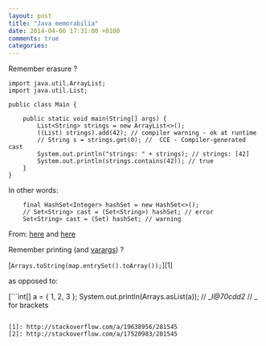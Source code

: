```yaml
---
layout: post
title: "Java memorabilia"
date: 2014-04-06 17:31:00 +0100
comments: true
categories:
---
```


Remember erasure ?

	import java.util.ArrayList;
	import java.util.List;

	public class Main {

		public static void main(String[] args) {
			List<String> strings = new ArrayList<>();
			((List) strings).add(42); // compiler warning - ok at runtime
			// String s = strings.get(0); //  CCE - Compiler-generated cast
			System.out.println("strings: " + strings); // strings: [42]
			System.out.println(strings.contains(42)); // true
		}
	}

In other words:

		final HashSet<Integer> hashSet = new HashSet<>();
		// Set<String> cast = (Set<String>) hashSet; // error
		Set<String> cast = (Set) hashSet; // warning

From: [here](http://stackoverflow.com/questions/19610569/android-sharedpreferences-null-keys-values-and-sets-corner-cases)
and [here](http://books.google.gr/books?id=ka2VUBqHiWkC&pg=PA144&lpg=PA144&source=bl&ots=yYKmRmr5Q3&sig=HESfg8Y3UaprOvN7GyF1XYN-DW8&hl=en&sa=X&ei=0Pe6UunkBMavygPz64CAAw&redir_esc=y#v=onepage&q&f=false)

Remember printing (and [varargs](http://stackoverflow.com/questions/2925153/can-i-pass-an-array-as-arguments-to-a-method-with-variable-arguments-in-java/2926653#2926653)) ?

[```Arrays.toString(map.entrySet().toArray());```][1]

as opposed to:

[```int[] a = { 1, 2, 3 };
System.out.println(Arrays.asList(a)); // __I@70cdd2_ // _ for brackets
```][2]

[1]: http://stackoverflow.com/a/19638956/281545
[2]: http://stackoverflow.com/a/17520983/281545
